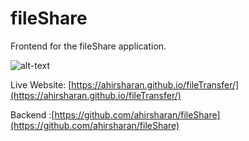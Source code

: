 # fileShare

Frontend for the fileShare application.

![alt-text](https://i.ibb.co/rwfLcvK/up1.jpg) 

Live Website: [https://ahirsharan.github.io/fileTransfer/](https://ahirsharan.github.io/fileTransfer/)

Backend :[https://github.com/ahirsharan/fileShare](https://github.com/ahirsharan/fileShare)
